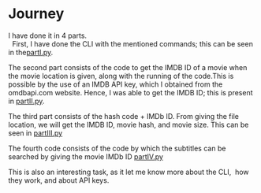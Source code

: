 # Journey

I have done it in 4 parts. <br> 
First, I have done the CLI with the mentioned commands; this can be seen in the[partI.py](https://github.com/neeraj-madhavarapu/amfoss-tasks/blob/main/task-07/partI.py). 

The second part consists of the code to get the IMDB ID of a movie when the movie location is given, along with the running of the code.This is possible by the use of an IMDB API key, which I obtained from the omdbapi.com website. Hence, I was able to get the IMDB ID; this is present in [partII.py](https://github.com/neeraj-madhavarapu/amfoss-tasks/blob/main/task-07/partII.py).

The third part consists of the hash code + IMDb ID. From giving the file location, we will get the IMDB ID, movie hash, and movie size. This can be seen in [partIII.py](https://github.com/neeraj-madhavarapu/amfoss-tasks/blob/main/task-07/partIII.py) 

The fourth code consists of the code by which the subtitles can be searched by giving the movie IMDb ID [partIV.py](https://github.com/neeraj-madhavarapu/amfoss-tasks/blob/main/task-07/partIV.py)

This is also an interesting task, as it let me know more about the CLI,  how they work, and about API keys.
